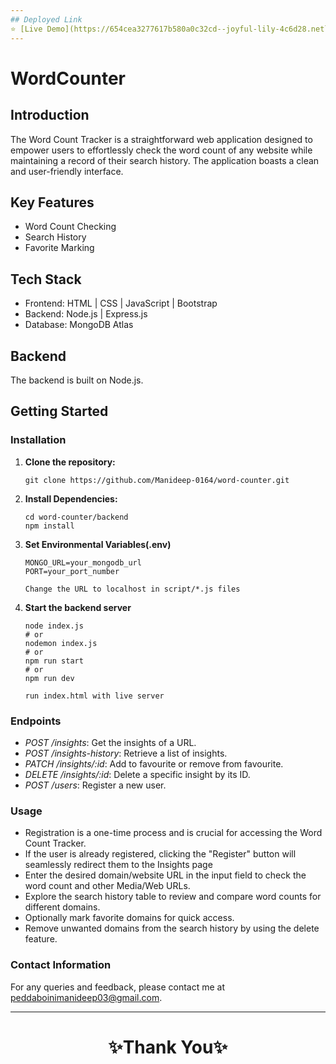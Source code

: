 ```yaml
---
## Deployed Link
⭐ [Live Demo](https://654cea3277617b580a0c32cd--joyful-lily-4c6d28.netlify.app/)
---
```


# WordCounter

## Introduction

The Word Count Tracker is a straightforward web application designed to empower users to effortlessly check the word count of any website while maintaining a record of their search history. The application boasts a clean and user-friendly interface.

## Key Features

- Word Count Checking
- Search History
- Favorite Marking

## Tech Stack

- Frontend: HTML | CSS | JavaScript | Bootstrap
- Backend: Node.js | Express.js
- Database: MongoDB Atlas

## Backend

The backend is built on Node.js.

## Getting Started

### Installation

1. **Clone the repository:**

   ```shell
   git clone https://github.com/Manideep-0164/word-counter.git

   ```

2. **Install Dependencies:**

   ```shell
   cd word-counter/backend
   npm install
   ```

3. **Set Environmental Variables(.env)**

   ```shell
   MONGO_URL=your_mongodb_url
   PORT=your_port_number

   Change the URL to localhost in script/*.js files
   ```

4. **Start the backend server**

   ```shell
   node index.js
   # or
   nodemon index.js
   # or
   npm run start
   # or
   npm run dev

   run index.html with live server
   ```

### Endpoints

- _POST /insights_: Get the insights of a URL.
- _POST /insights-history_: Retrieve a list of insights.
- _PATCH /insights/:id_: Add to favourite or remove from favourite.
- _DELETE /insights/:id_: Delete a specific insight by its ID.
- _POST /users_: Register a new user.

### Usage

- Registration is a one-time process and is crucial for accessing the Word Count Tracker.
- If the user is already registered, clicking the "Register" button will seamlessly redirect them to the Insights page
- Enter the desired domain/website URL in the input field to check the word count and other Media/Web URLs.
- Explore the search history table to review and compare word counts for different domains.
- Optionally mark favorite domains for quick access.
- Remove unwanted domains from the search history by using the delete feature.

### Contact Information

For any queries and feedback, please contact me at [peddaboinimanideep03@gmail.com](mailto:peddaboinimanideep03@gmail.com).

---

<h1 align="center">✨Thank You✨</h1>
